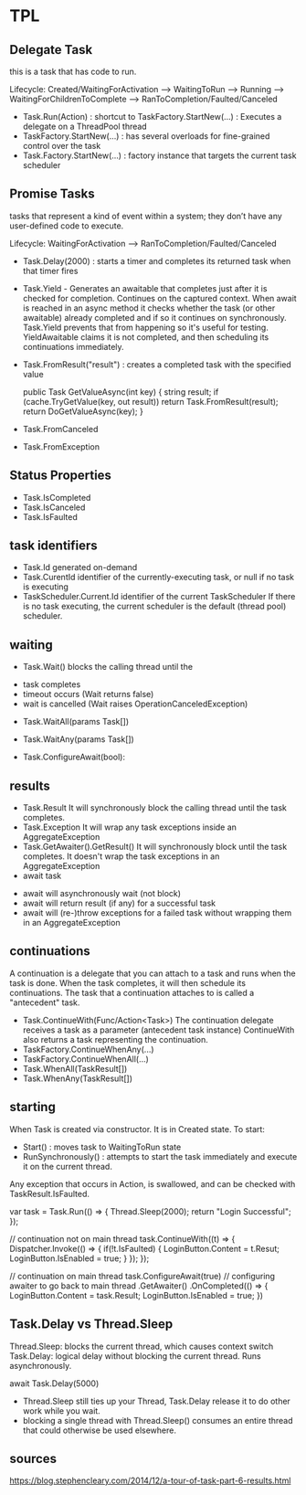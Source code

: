 # TPL

## Delegate Task
this is a task that has code to run.

Lifecycle: Created/WaitingForActivation --> WaitingToRun --> Running --> WaitingForChildrenToComplete --> RanToCompletion/Faulted/Canceled

* Task.Run(Action) : shortcut to TaskFactory.StartNew(...) : Executes a delegate on a ThreadPool thread
* TaskFactory.StartNew(...) : has several overloads for fine-grained control over the task
* Task.Factory.StartNew(...) : factory instance that targets the current task scheduler

## Promise Tasks
tasks that represent a kind of event within a system; they don’t have any user-defined code to execute.

Lifecycle: WaitingForActivation --> RanToCompletion/Faulted/Canceled

* Task.Delay(2000) : starts a timer and completes its returned task when that timer fires
* Task.Yield - Generates an awaitable that completes just after it is checked for completion. Continues on the captured context. When await is reached in an async method it checks whether the task (or other awaitable) already completed and if so it continues on synchronously. Task.Yield prevents that from happening so it's useful for testing.
YieldAwaitable claims it is not completed, and then scheduling its continuations immediately.
* Task.FromResult("result") : creates a completed task with the specified value

  public Task<string> GetValueAsync(int key)
  {
    string result;
    if (cache.TryGetValue(key, out result))
      return Task.FromResult(result);
    return DoGetValueAsync(key);
  }
* Task.FromCanceled
* Task.FromException

## Status Properties
* Task.IsCompleted
* Task.IsCanceled
* Task.IsFaulted

## task identifiers
* Task.Id
generated on-demand
* Task.CurentId
identifier of the currently-executing task, or null if no task is executing
* TaskScheduler.Current.Id
identifier of the current TaskScheduler
If there is no task executing, the current scheduler is the default (thread pool) scheduler.

## waiting
* Task.Wait()
blocks the calling thread until the
- task completes
- timeout occurs (Wait returns false)
- wait is cancelled (Wait raises OperationCanceledException)

* Task.WaitAll(params Task[])
* Task.WaitAny(params Task[])

* Task.ConfigureAwait(bool):

## results
* Task<T>.Result
It will synchronously block the calling thread until the task completes.
* Task.Exception
It will wrap any task exceptions inside an AggregateException
* Task.GetAwaiter().GetResult()
It will synchronously block until the task completes.
It doesn't wrap the task exceptions in an AggregateException
* await task
- await will asynchronously wait (not block)
- await will return result (if any) for a successful task
- await will (re-)throw exceptions for a failed task without wrapping them in an AggregateException


## continuations
A continuation is a delegate that you can attach to a task and runs when the task is done.
When the task completes, it will then schedule its continuations.
The task that a continuation attaches to is called a "antecedent" task.

* Task.ContinueWith(Func/Action<Task<TResult>>)
The continuation delegate receives a task as a parameter (antecedent task instance)
ContinueWith also returns a task representing the continuation.
* TaskFactory.ContinueWhenAny(...)
* TaskFactory.ContinueWhenAll(...)
* Task.WhenAll(TaskResult[])
* Task.WhenAny(TaskResult[])


## starting
When Task is created via constructor. It is in Created state. To start:
* Start() : moves task to WaitingToRun state
* RunSynchronously() : attempts to start the task immediately and execute it on the current thread.


Any exception that occurs in Action, is swallowed, and can be checked with TaskResult.IsFaulted.


var task = Task.Run(() => {
  Thread.Sleep(2000);
  return "Login Successful";
});

// continuation not on main thread
task.ContinueWith((t) => {
    Dispatcher.Invoke(() => {
          if(!t.IsFaulted) {
           LoginButton.Content = t.Resut;
           LoginButton.IsEnabled = true;
          }
        });
    });

// continuation on main thread
task.ConfigureAwait(true) // configuring awaiter to go back to main thread
    .GetAwaiter()
    .OnCompleted(() =>
        {
          LoginButton.Content = task.Result;
          LoginButton.IsEnabled = true;
        })


## Task.Delay vs Thread.Sleep
Thread.Sleep: blocks the current thread, which causes context switch
Task.Delay: logical delay without blocking the current thread. Runs asynchronously.

await Task.Delay(5000)

- Thread.Sleep still ties up your Thread, Task.Delay release it to do other work while you wait.
- blocking a single thread with Thread.Sleep() consumes an entire thread that could otherwise be used elsewhere.


## sources
https://blog.stephencleary.com/2014/12/a-tour-of-task-part-6-results.html

